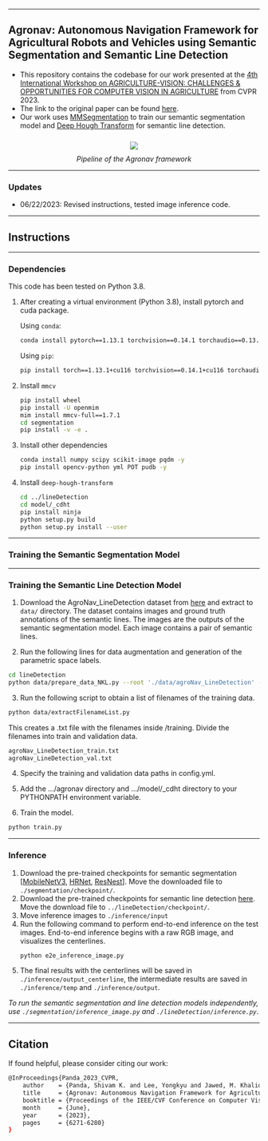 
---

## Agronav: Autonomous Navigation Framework for Agricultural Robots and Vehicles using Semantic Segmentation and Semantic Line Detection

* This repository contains the codebase for our work presented at the [4th International Workshop on
AGRICULTURE-VISION: CHALLENGES & OPPORTUNITIES FOR COMPUTER VISION IN AGRICULTURE](https://https://www.agriculture-vision.com/) from CVPR 2023.
* The link to the original paper can be found [here](https://openaccess.thecvf.com/content/CVPR2023W/AgriVision/papers/Panda_Agronav_Autonomous_Navigation_Framework_for_Agricultural_Robots_and_Vehicles_Using_CVPRW_2023_paper.pdf).
* Our work uses [MMSegmentation](https://github.com/open-mmlab/mmsegmentation) to train our semantic segmentation model and [Deep Hough Transform](https://github.com/Hanqer/deep-hough-transform) for semantic line detection.


<p align="center">
<image src= "./figures/pipeline.png" vspace="10">
<br>
<em> Pipeline of the Agronav framework </em>


---

### Updates
* 06/22/2023: Revised instructions, tested image inference code.

---

## Instructions

---

### Dependencies

This code has been tested on Python 3.8.

1. After creating a virtual environment (Python 3.8), install pytorch and cuda package.
    
    Using `conda`:
    ```bash
   conda install pytorch==1.13.1 torchvision==0.14.1 torchaudio==0.13.1 pytorch-cuda=11.6 -c pytorch -c nvidia
    ```
    Using `pip`:
    ```bash
   pip install torch==1.13.1+cu116 torchvision==0.14.1+cu116 torchaudio==0.13.1 --extra-index-url https://download.pytorch.org/whl/cu116
    ```
2. Install `mmcv`
    ```bash
    pip install wheel
    pip install -U openmim
    mim install mmcv-full==1.7.1
    cd segmentation
    pip install -v -e .
    ```
3. Install other dependencies
    ```bash
   conda install numpy scipy scikit-image pqdm -y
   pip install opencv-python yml POT pudb -y
    ```
4. Install `deep-hough-transform`
    ```bash
    cd ../lineDetection
    cd model/_cdht
    pip install ninja
    python setup.py build 
    python setup.py install --user
    ```
---

### Training the Semantic Segmentation Model

---

### Training the Semantic Line Detection Model

1. Download the AgroNav_LineDetection dataset from [here](https://drive.google.com/file/d/1MPaQVXCWcpGZT5Kfe3fOYBoR3PYghjt9/view?usp=sharing) and extract to `data/` directory. The dataset contains images and ground truth annotations of the semantic lines. The images are the outputs of the semantic segmentation model. Each image contains a pair of semantic lines.

2. Run the following lines for data augmentation and generation of the parametric space labels.
```sh
cd lineDetection
python data/prepare_data_NKL.py --root './data/agroNav_LineDetection' --label './data/agroNav_LineDetection' --save-dir './data/training/agroNav_LineDetection_resized_100_100' --fixsize 400 
```

3. Run the following script to obtain a list of filenames of the training data. 
```sh
python data/extractFilenameList.py
```
This creates a .txt file with the filenames inside /training. Divide the filenames into train and validation data.
```sh
agroNav_LineDetection_train.txt
agroNav_LineDetection_val.txt
```

4. Specify the training and validation data paths in config.yml.

5. Add the .../agronav directory and .../model/_cdht directory to your PYTHONPATH environment variable. 

6. Train the model.
```sh
python train.py
```
---

### Inference
1. Download the pre-trained checkpoints for semantic segmentation [[MobileNetV3](https://drive.google.com/file/d/1CEL6JfLZbvZyaB0TL-cYeC9JvQkhsGDI/view?usp=sharing), [HRNet](https://drive.google.com/file/d/1oTbwQmOLEcL5ix4sKpANRvZX_-AyInLG/view?usp=sharing), [ResNest](https://drive.google.com/file/d/1sGZNJiUy9NyaQPFf3kFVuzlOI5-E4_xF/view?usp=sharing)]. Move the downloaded file to `./segmentation/checkpoint/`.
2. Download the pre-trained checkpoints for semantic line detection [here](https://drive.google.com/file/d/1Q3s_QKUJiiCGibNzF44hQu8jfBK_Bxor/view?usp=sharing). Move the download file to `../lineDetection/checkpoint/`.
3. Move inference images to `./inference/input`
4. Run the following command to perform end-to-end inference on the test images. End-to-end inference begins with a raw RGB image, and visualizes the centerlines.
    ```bash
   python e2e_inference_image.py
    ```
5. The final results with the centerlines will be saved in `./inference/output_centerline`, the intermediate results are saved in `./inference/temp` and `./inference/output`.

*To run the semantic segmentation and line detection models independently, use `./segmentation/inference_image.py` and `./lineDetection/inference.py`*.

---

## Citation
If found helpful, please consider citing our work:

```bash
@InProceedings{Panda_2023_CVPR,
    author    = {Panda, Shivam K. and Lee, Yongkyu and Jawed, M. Khalid},
    title     = {Agronav: Autonomous Navigation Framework for Agricultural Robots and Vehicles Using Semantic Segmentation and Semantic Line Detection},
    booktitle = {Proceedings of the IEEE/CVF Conference on Computer Vision and Pattern Recognition (CVPR) Workshops},
    month     = {June},
    year      = {2023},
    pages     = {6271-6280}
}
```


